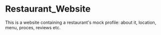 # Restaurant_Website
This is a website containing a restaurant's mock profile: about it, location, menu, proces, reviews etc.
